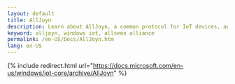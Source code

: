 ```yaml
---
layout: default
title: AllJoyn
description: Learn about AllJoyn, a common protocol for IoT devices, and how it enables even more with Windows IoT.
keyword: alljoyn, windows iot, allseen alliance
permalink: /en-US/Docs/AllJoyn.htm
lang: en-US
---
```

{% include redirect.html url="https://docs.microsoft.com/en-us/windows/iot-core/archive/AllJoyn" %}
